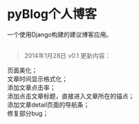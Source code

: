 pyBlog个人博客
===================

一个使用Django构建的建议博客应用。

##

>2014年1月28日 v0.1 更新内容：

页面美化；<br/>
文章时间显示格式化；<br/>
添加文章点击率；<br/>
添加点击文章标题，直接进入文章所在的锚点；<br/>
添加文章detail页面的导航条；<br/>
修复部分bug；<br/>
